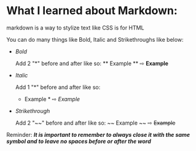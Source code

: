 # What I learned about Markdown:

markdown is a way to stylize text like CSS is for HTML 

You can do many things like Bold, Italic and Strikethroughs like below:

- *Bold*

  Add 2 "*" before and after like so: 
    ** Example **  ⇨ **Example**
    
- *Italic* 

  Add 1 "*" before and after like so: 
    * Example * ⇨ *Example*
    
- *Strikethrough* 

  Add 2 "~~" before and after like so: 
  ~~ Example ~~  ⇨ ~~Example~~
  

Reminder: ***It is important to remember to always close it with the same symbol and to leave no spaces before or after the word***
